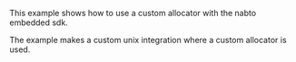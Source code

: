 This example shows how to use a custom allocator with the nabto embedded sdk.

The example makes a custom unix integration where a custom allocator is used.
